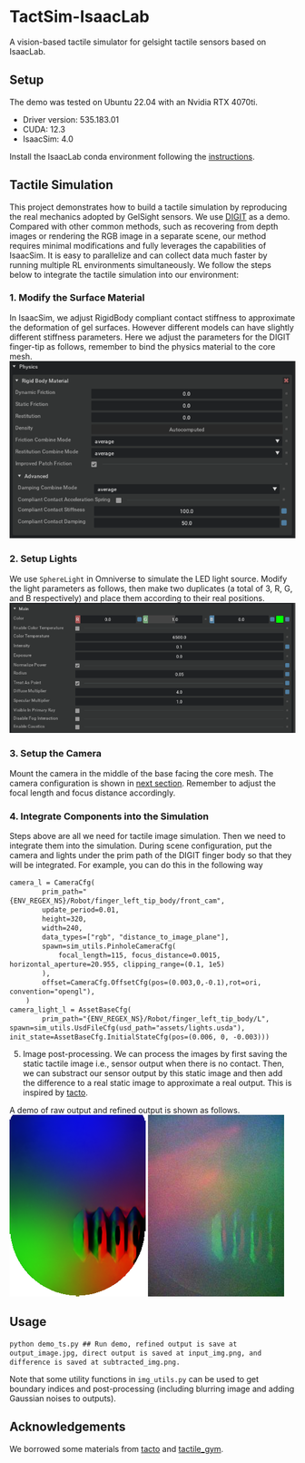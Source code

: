 # TactSim-IsaacLab

A vision-based tactile simulator for gelsight tactile sensors based on IsaacLab.

## Setup

The demo was tested on Ubuntu 22.04 with an Nvidia RTX 4070ti.
- Driver version: 535.183.01
- CUDA: 12.3 
- IsaacSim: 4.0

Install the IsaacLab conda environment following the [instructions](https://isaac-sim.github.io/IsaacLab/source/setup/installation/binaries_installation.html).

## Tactile Simulation

This project demonstrates how to build a tactile simulation by reproducing the real mechanics adopted by GelSight sensors. We use [DIGIT](https://digit.ml/) as a demo. Compared with other common methods, such as recovering from depth images or rendering the RGB image in a separate scene, our method requires minimal modifications and fully leverages the capabilities of IsaacSim. It is easy to parallelize and can collect data much faster by running multiple RL environments simultaneously.
We follow the steps below to integrate the tactile simulation into our environment:
### 1. Modify the Surface Material
 In IsaacSim, we adjust RigidBody compliant contact stiffness to approximate the deformation of gel surfaces. However different models can have slightly different stiffness parameters. Here we adjust the parameters for the DIGIT finger-tip as follows, remember to bind the physics material to the core mesh.
 ![material](./img/material.png)
### 2. Setup Lights
 We use `SphereLight` in Omniverse to simulate the LED light source. Modify the light parameters as follows, then make two duplicates (a total of 3, R, G, and B respectively) and place them according to their real positions.
 ![light](./img/light.png)
### 3. Setup the Camera
 Mount the camera in the middle of the base facing the core mesh. The camera configuration is shown in [next section](#4-integrate-components-into-the-simulation). Remember to adjust the focal length and focus distance accordingly.
### 4. Integrate Components into the Simulation
Steps above are all we need for tactile image simulation. Then we need to integrate them into the simulation. During scene configuration, put the camera and lights under the prim path of the DIGIT finger body so that they will be integrated. For example, you can do this in the following way
```
camera_l = CameraCfg(
        prim_path="{ENV_REGEX_NS}/Robot/finger_left_tip_body/front_cam",
        update_period=0.01,
        height=320,
        width=240,
        data_types=["rgb", "distance_to_image_plane"],
        spawn=sim_utils.PinholeCameraCfg(
            focal_length=115, focus_distance=0.0015, horizontal_aperture=20.955, clipping_range=(0.1, 1e5)
        ),
        offset=CameraCfg.OffsetCfg(pos=(0.003,0,-0.1),rot=ori, convention="opengl"),
    )
camera_light_l = AssetBaseCfg(
        prim_path="{ENV_REGEX_NS}/Robot/finger_left_tip_body/L", spawn=sim_utils.UsdFileCfg(usd_path="assets/lights.usda"), init_state=AssetBaseCfg.InitialStateCfg(pos=(0.006, 0, -0.003)))
```
5. Image post-processing. We can process the images by first saving the static tactile image i.e., sensor output when there is no contact. Then, we can substract our sensor output by this static image and then add the difference to a real static image to approximate a real output. This is inspired by [tacto](https://github.com/facebookresearch/tacto).

A demo of raw output and refined output is shown as follows.
![raw](./input_img.png) ![refined](./output_image.jpg)
## Usage
```
python demo_ts.py ## Run demo, refined output is save at output_image.jpg, direct output is saved at input_img.png, and difference is saved at subtracted_img.png.
```
Note that some utility functions in `img_utils.py` can be used to get boundary indices and post-processing (including blurring image and adding Gaussian noises to outputs).

## Acknowledgements

We borrowed some materials from [tacto](https://github.com/facebookresearch/tacto) and  [tactile_gym](https://github.com/ac-93/tactile_gym).